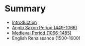# Summary

* [Introduction](README.md)
* [Anglo Saxon Period (449-1066)](1_anglo_saxon_period_449-1066.md)
* [Medieval Period (1066-1485)](2_medieval_period_1066-1485.md)
* English Renaissance (1500-1600)

